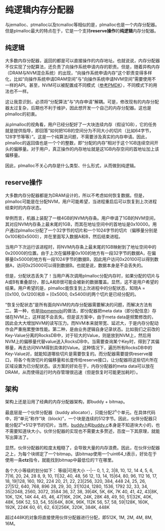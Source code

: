 # 纯逻辑内存分配器

与jemalloc、ptmalloc以及tcmalloc等相似的是，plmalloc也是一个内存分配器。但是plmalloc最大的特点在于，它是一个支持**reserve操作**的**纯逻辑**内存分配器。

## 纯逻辑
大多数内存分配器，返回的都是可以直接操作的内存地址。也就说说，内存分配器不仅实现了分配算法，还负责了向操作系统申请内存的职责。但是，随着异构内存（DRAM与NVM混合系统）的出现，“向操作系统申请内存”这个职责变得多样化，比如“向操作系统申请DRAM空间”与“向操作系统申请NVM空间”需要使用不一样的API。甚至，NVM可以被配置成不同模式（[参考PMDK](https://pmem.io/ndctl/)），不同模式下的用法也不一样。

这让我意识到，必须将“分配算法”与“内存申请”解耦。可是，修改现有的内存分配器太过复杂，后期也不利于维护，因此想开发一个自己的内存分配器。这也是plmalloc的初衷。

从plmalloc的视角看，用户已经分配好了一大块连续内存（假设1GB），它的任务就是提供指导，即回答“如何把1GB的空间分为不同大小的切片（比如64字节，128字节等等）”。这是一个纯算法问题，不需要涉及真实的内存申请。因此，plmalloc的返回值也是一个个的整数，即“分配的内存”相对于这个1GB连续空间开头的偏移量。对于用户，真正操作的内存地址就是这1GB内存空间的首地址加上该偏移量。

因此，plmalloc不关心内存是什么类型、什么形式，从而做到纯逻辑。

## reserve操作
大多数内存分配器都是为DRAM设计的，所以不考虑如何恢复数据。但是，plmalloc可能是在分配NVM，用户可能希望，当进程重启后可以恢复到上次进程结束时的内存状态。

举例而言，机器上装配了一根4GB的NVM内存条。用户申请了1GB的NVM空间，其对应NVM内存条上最末尾的1GB，而其在地址空间中的首地址是0x10000。用户通过plmalloc分配了一个32字节的切片和一个1024字节的切片（偏移量分别是0x100和0x5000），并在里面写入数据A和B，然后结束进程。

当用户下次运行该进程时，将NVM内存条上最末尾的1GB映射到了地址空间中的0x20000的位置。由于上次在偏移量0x100的地方有一段32字节的数据A，在偏移量0x5000的地方有一段1024字节的数据B，因此用户访问0x20100可以得到数据A，访问0x25000可以得到数据B。也就是说，数据本身是不会丢失的。

但是，分配状态丢失了！当用户再次调用plmalloc分配内存时，如果分配的切片与A或B有重叠部分，那么A和B很可能会被新的数据覆盖。显然，这不是用户希望的结果。用户希望的是，plmalloc能恢复到上次进程中的分配状态，知晓A = [0x100, 0x1200)和B = [0x5000, 0x5400)的两个切片是已经分配的。

“恢复分配状态”是所有面向NVM的内存分配器需要解决的问题，而解决方法有二。第一种，也是[libpmemobj](https://pmem.io/pmdk/libpmemobj/)的做法，即分配器把meta data（即分配信息）存储在NVM上，这样就不会丢失。但是该方案中，由于meta data是频繁修改的，因此会大大增加NVM的读写压力。而NVM本来就带宽、延迟大，于是内存分配动作会严重拖累整体性能。第二种，是由业务逻辑自身记录状态。比如我们之前改的Key-Value分离的RocksDB中，对于较大的Value，则是放到NVM上，然后用NVM上的偏移量代替value送入RocksDB中。当需要查询某个Key时，得到了其偏移量，再去访问NVM得到具体的Value。这种情况下，遍历所有RocksDB中的Key-Value对，就能知道哪些切片是需要恢复的。而分配器需要提供reserve接口，将各个有效切片的偏移量和长度传给reserve接口，让分配器将这些切片所在区域设置为已分配状态。该方案的好处在于，内存分配器的meta data可以放在DRAM，从而使得运行时内存管理很迅速（但是恢复时可能更加耗时）。

## 架构
架构上还是沿用了经典的内存分配器架构，即buddy + bitmap。

最底层是一个伙伴分配器（buddy allocator），只能分配2<sup>n</sup>个单元。在具体代码中，将“单元”称作“块（block)”，一个块是连续的512字节。因此，伙伴分配器只能分配2<sup>n</sup>*512字节的切片。当然，[buddy.h](include/buddy.h)和[buddy.c](src/buddy.c)本身是不知道块大小的，也不需要知道块大小。伙伴分配器的实现也不需要太多赘述，百度一下其原理，就能写出算法了。

显然，伙伴分配器的粒度太粗糙了，会导致大量的内存浪费。因此，在伙伴分配器之上，为每个块绑定了一个bitmap。该bitmap使用一个uint64_t表示，好处在于使用一条**ctz**指令，就能找到bitmap中最低位的'1'在哪里。

各个大小等级的划分如下：
等级|可用大小
--|--
0, 1, 2, 3|8, 10, 12, 14
4, 5, 6, 7|16, 20, 24, 28
8, 9, 10, 11|32, 40, 48, 56
12, 13, 14, 15|64, 80, 96, 112
16, 17, 18, 19|128, 160, 192, 224
20, 21, 22, 23|256, 320, 384, 448
24, 25, 26, 27|512, 640, 768, 896
28, 29, 30, 31|1024, 1280, 1536, 1792
32, 33, 34, 35|2048, 2560, 3072, 3584
36, 37, 38, 39|4K, 5K, 6K, 7K
40, 41, 42, 43|8K, 10K, 12K, 14K
44, 45, 46, 47|16K, 20K, 24K, 28K
48, 49, 50, 51|32K, 40K, 48K, 56K
52, 53, 54, 55|64K, 80K, 96K, 112K
56, 57, 58, 59|128K, 160K, 192K, 224K
60, 61, 62, 63|256K, 320K, 384K, 448K

超过448K的对象将直接使用伙伴分配器进行分配，即512K, 1M, 2M, 4M, 8M, 16M。